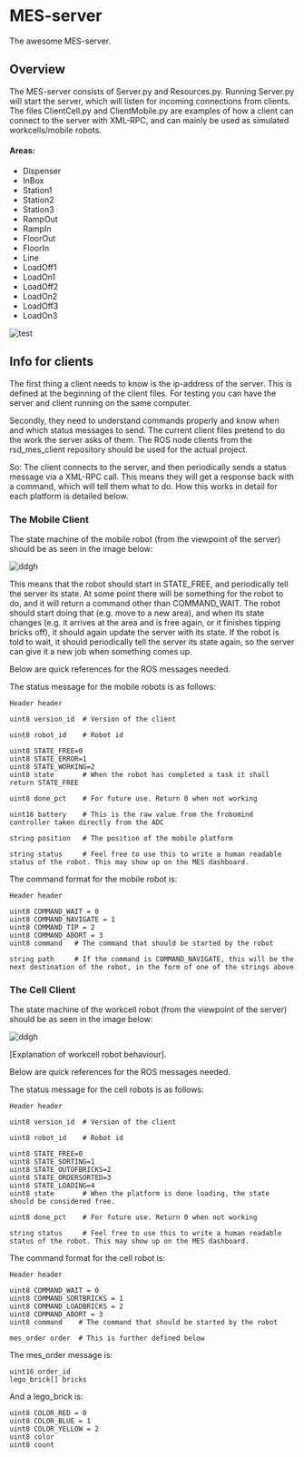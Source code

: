 MES-server
==========

The awesome MES-server.

## Overview

The MES-server consists of Server.py and Resources.py. Running Server.py will start the server, which will listen for incoming connections from clients. The files ClientCell.py and ClientMobile.py are examples of how a client can connect to the server with XML-RPC, and can mainly be used as simulated workcells/mobile robots.

#### Areas:
* Dispenser
* InBox
* Station1
* Station2
* Station3
* RampOut
* RampIn
* FloorOut
* FloorIn
* Line
* LoadOff1
* LoadOn1
* LoadOff2
* LoadOn2
* LoadOff3
* LoadOn3

![test](http://i.imgur.com/x0nrDWh.png?1 "Floor plan")

## Info for clients

The first thing a client needs to know is the ip-address of the server. This is defined at the beginning of the client files. For testing you can have the server and client running on the same computer.

Secondly, they need to understand commands properly and know when and which status messages to send. The current client files pretend to do the work the server asks of them. The ROS node clients from the rsd\_mes\_client repository should be used for the actual project.

So: The client connects to the server, and then periodically sends a status message via a XML-RPC call. This means they will get a response back with a command, which will tell them what to do. How this works in detail for each platform is detailed below.

### The Mobile Client

The state machine of the mobile robot (from the viewpoint of the server) should be as seen in the image below:

![ddgh](http://i.imgur.com/XdXQzcP.png "State machine for mobile robot")

This means that the robot should start in STATE\_FREE, and periodically tell the server its state. At some point there will be something for the robot to do, and it will return a command other than COMMAND\_WAIT. The robot should start doing that (e.g. move to a new area), and when its state changes (e.g. it arrives at the area and is free again, or it finishes tipping bricks off), it should again update the server with its state. If the robot is told to wait, it should periodically tell the server its state again, so the server can give it a new job when something comes up.

Below are quick references for the ROS messages needed.

The status message for the mobile robots is as follows:

```
Header header

uint8 version_id  # Version of the client

uint8 robot_id    # Robot id

uint8 STATE_FREE=0
uint8 STATE_ERROR=1
uint8 STATE_WORKING=2
uint8 state       # When the robot has completed a task it shall return STATE_FREE

uint8 done_pct    # For future use. Return 0 when not working

uint16 battery    # This is the raw value from the frobomind controller taken directly from the ADC

string position   # The position of the mobile platform

string status     # Feel free to use this to write a human readable status of the robot. This may show up on the MES dashboard.
```

The command format for the mobile robot is:

```
Header header

uint8 COMMAND_WAIT = 0
uint8 COMMAND_NAVIGATE = 1
uint8 COMMAND_TIP = 2
uint8 COMMAND_ABORT = 3
uint8 command   # The command that should be started by the robot

string path     # If the command is COMMAND_NAVIGATE, this will be the next destination of the robot, in the form of one of the strings above
```

### The Cell Client

The state machine of the workcell robot (from the viewpoint of the server) should be as seen in the image below:

![ddgh](http://i.imgur.com/Anqak4s.png "State machine for workcell robot")

[Explanation of workcell robot behaviour].

Below are quick references for the ROS messages needed.

The status message for the cell robots is as follows:

```
Header header

uint8 version_id  # Version of the client

uint8 robot_id    # Robot id

uint8 STATE_FREE=0
uint8 STATE_SORTING=1
uint8 STATE_OUTOFBRICKS=2
uint8 STATE_ORDERSORTED=3
uint8 STATE_LOADING=4
uint8 state       # When the platform is done loading, the state should be considered free.

uint8 done_pct    # For future use. Return 0 when not working

string status     # Feel free to use this to write a human readable status of the robot. This may show up on the MES dashboard.
```

The command format for the cell robot is:

```
Header header

uint8 COMMAND_WAIT = 0
uint8 COMMAND_SORTBRICKS = 1
uint8 COMMAND_LOADBRICKS = 2
uint8 COMMAND_ABORT = 3
uint8 command    # The command that should be started by the robot

mes_order order  # This is further defined below
```

The mes_order message is:

```
uint16 order_id
lego_brick[] bricks
```

And a lego_brick is:

```
uint8 COLOR_RED = 0
uint8 COLOR_BLUE = 1
uint8 COLOR_YELLOW = 2
uint8 color
uint8 count
```
